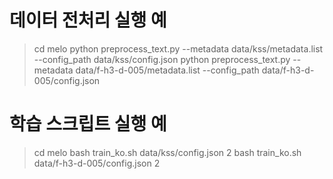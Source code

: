 # 데이터 전처리 실행 예
> cd melo
> python preprocess_text.py --metadata data/kss/metadata.list --config_path data/kss/config.json
> python preprocess_text.py --metadata data/f-h3-d-005/metadata.list --config_path data/f-h3-d-005/config.json

# 학습 스크립트 실행 예
> cd melo
> bash train_ko.sh data/kss/config.json 2
> bash train_ko.sh data/f-h3-d-005/config.json 2
